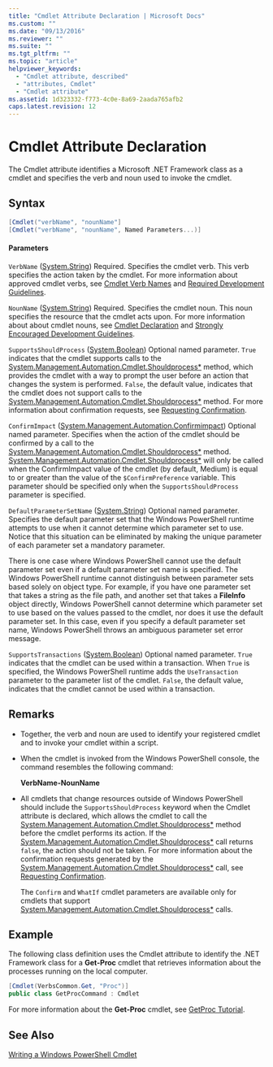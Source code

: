 ```yaml
---
title: "Cmdlet Attribute Declaration | Microsoft Docs"
ms.custom: ""
ms.date: "09/13/2016"
ms.reviewer: ""
ms.suite: ""
ms.tgt_pltfrm: ""
ms.topic: "article"
helpviewer_keywords:
  - "Cmdlet attribute, described"
  - "attributes, Cmdlet"
  - "Cmdlet attribute"
ms.assetid: 1d323332-f773-4c0e-8a69-2aada765afb2
caps.latest.revision: 12
---
```

# Cmdlet Attribute Declaration

The Cmdlet attribute identifies a Microsoft .NET Framework class as a cmdlet and specifies the verb and noun used to invoke the cmdlet.

## Syntax

```csharp
[Cmdlet("verbName", "nounName"]
[Cmdlet("verbName", "nounName", Named Parameters...)]
```

#### Parameters

 `VerbName` ([System.String](/dotnet/api/System.String))
 Required. Specifies the cmdlet verb. This verb specifies the action taken by the cmdlet. For more information about approved cmdlet verbs, see [Cmdlet Verb Names](./approved-verbs-for-windows-powershell-commands.md) and [Required Development Guidelines](./required-development-guidelines.md).

 `NounName` ([System.String](/dotnet/api/System.String))
 Required. Specifies the cmdlet noun. This noun specifies the resource that the cmdlet acts upon. For more information about about cmdlet nouns, see [Cmdlet Declaration](./cmdlet-class-declaration.md) and [Strongly Encouraged Development Guidelines](./strongly-encouraged-development-guidelines.md).

 `SupportsShouldProcess` ([System.Boolean](/dotnet/api/System.Boolean))
 Optional named parameter. `True` indicates that the cmdlet supports calls to the [System.Management.Automation.Cmdlet.Shouldprocess*](/dotnet/api/System.Management.Automation.Cmdlet.ShouldProcess) method, which provides the cmdlet with a way to prompt the user before an action that changes the system is performed. `False`, the default value, indicates that the cmdlet does not support calls to the [System.Management.Automation.Cmdlet.Shouldprocess*](/dotnet/api/System.Management.Automation.Cmdlet.ShouldProcess) method. For more information about confirmation requests, see [Requesting Confirmation](./requesting-confirmation-from-cmdlets.md).

 `ConfirmImpact` ([System.Management.Automation.Confirmimpact](/dotnet/api/System.Management.Automation.ConfirmImpact))
 Optional named parameter. Specifies when the action of the cmdlet should be confirmed by a call to the [System.Management.Automation.Cmdlet.Shouldprocess*](/dotnet/api/System.Management.Automation.Cmdlet.ShouldProcess) method. [System.Management.Automation.Cmdlet.Shouldprocess*](/dotnet/api/System.Management.Automation.Cmdlet.ShouldProcess) will only be called when the ConfirmImpact value of the cmdlet (by default, Medium) is equal to or greater than the value of the `$ConfirmPreference` variable. This parameter should be specified only when the `SupportsShouldProcess` parameter is specified.

 `DefaultParameterSetName` ([System.String](/dotnet/api/System.String))
 Optional named parameter. Specifies the default parameter set that the Windows PowerShell runtime attempts to use when it cannot determine which parameter set to use. Notice that this situation can be eliminated by making the unique parameter of each parameter set a mandatory parameter.

 There is one case where Windows PowerShell cannot use the default parameter set even if a default parameter set name is specified. The Windows PowerShell runtime cannot distinguish between parameter sets based solely on object type. For example, if you have one parameter set that takes a string as the file path, and another set that takes a **FileInfo** object directly, Windows PowerShell cannot determine which parameter set to use based on the values passed to the cmdlet, nor does it use the default parameter set. In this case, even if you specify a default parameter set name, Windows PowerShell throws an ambiguous parameter set error message.

 `SupportsTransactions` ([System.Boolean](/dotnet/api/System.Boolean))
 Optional named parameter. `True` indicates that the cmdlet can be used within a transaction. When `True` is specified, the Windows PowerShell runtime adds the `UseTransaction` parameter to the parameter list of the cmdlet. `False`, the default value, indicates that the cmdlet cannot be used within a transaction.

## Remarks

-   Together, the verb and noun are used to identify your registered cmdlet and to invoke your cmdlet within a script.

-   When the cmdlet is invoked from the Windows PowerShell console, the command resembles the following command:

     **VerbName-NounName**

-   All cmdlets that change resources outside of Windows PowerShell should include the `SupportsShouldProcess` keyword when the Cmdlet attribute is declared, which allows the cmdlet to call the [System.Management.Automation.Cmdlet.Shouldprocess*](/dotnet/api/System.Management.Automation.Cmdlet.ShouldProcess) method before the cmdlet performs its action. If the [System.Management.Automation.Cmdlet.Shouldprocess*](/dotnet/api/System.Management.Automation.Cmdlet.ShouldProcess) call returns `false`, the action should not be taken. For more information about the confirmation requests generated by the [System.Management.Automation.Cmdlet.Shouldprocess*](/dotnet/api/System.Management.Automation.Cmdlet.ShouldProcess) call, see [Requesting Confirmation](./requesting-confirmation-from-cmdlets.md).

     The `Confirm` and `WhatIf` cmdlet parameters are available only for cmdlets that support [System.Management.Automation.Cmdlet.Shouldprocess*](/dotnet/api/System.Management.Automation.Cmdlet.ShouldProcess) calls.

## Example

 The following class definition uses the Cmdlet attribute to identify the .NET Framework class for a **Get-Proc** cmdlet that retrieves information about the processes running on the local computer.

```csharp
[Cmdlet(VerbsCommon.Get, "Proc")]
public class GetProcCommand : Cmdlet
```

 For more information about the **Get-Proc** cmdlet, see [GetProc Tutorial](./getproc-tutorial.md).

## See Also

 [Writing a Windows PowerShell Cmdlet](./writing-a-windows-powershell-cmdlet.md)
